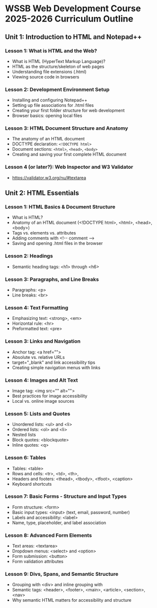 # WSSB Web Development Course 2025-2026 Curriculum Outline
## Unit 1: Introduction to HTML and Notepad++

### Lesson 1: What is HTML and the Web?
- What is HTML (HyperText Markup Language)?
- HTML as the structure/skeleton of web pages
- Understanding file extensions (.html)
- Viewing source code in browsers

### Lesson 2: Development Environment Setup
- Installing and configuring Notepad++
- Setting up file associations for .html files
- Creating your first folder structure for web development
- Browser basics: opening local files

### Lesson 3: HTML Document Structure and Anatomy
- The anatomy of an HTML document
- DOCTYPE declaration: `<!DOCTYPE html>`
- Document sections: `<html>`, `<head>`, `<body>`
- Creating and saving your first complete HTML document

### Lesson 4 (or later?): Web Inspector and W3 Validator
- https://validator.w3.org/nu/#textarea

## Unit 2: HTML Essentials
### Lesson 1: HTML Basics & Document Structure
- What is HTML?
- Anatomy of an HTML document (\<!DOCTYPE html>, \<html>, \<head>, \<body>)
- Tags vs. elements vs. attributes
- Adding comments with \<!-- comment -->
- Saving and opening .html files in the browser
### Lesson 2: Headings
- Semantic heading tags: \<h1> through \<h6>
### Lesson 3: Paragraphs, and Line Breaks
- Paragraphs: \<p>
- Line breaks: \<br>
### Lesson 4: Text Formatting
- Emphasizing text: \<strong>, \<em>
- Horizontal rule: \<hr>
- Preformatted text: \<pre>
### Lesson 3: Links and Navigation
- Anchor tag: \<a href="">
- Absolute vs. relative URLs
- target="_blank" and link accessibility tips
- Creating simple navigation menus with links
### Lesson 4: Images and Alt Text
- Image tag: \<img src="" alt="">
- Best practices for image accessibility
- Local vs. online image sources
### Lesson 5: Lists and Quotes
- Unordered lists: \<ul> and \<li>
- Ordered lists: \<ol> and \<li>
- Nested lists
- Block quotes: \<blockquote>
- Inline quotes: \<q>
### Lesson 6: Tables
- Tables: \<table>
- Rows and cells: \<tr>, \<td>, \<th>,
- Headers and footers: \<thead>, \<tbody>, \<tfoot>, \<caption>
- Keyboard shortcuts
### Lesson 7: Basic Forms - Structure and Input Types
- Form structure: \<form>
- Basic input types: \<input> (text, email, password, number)
- Labels and accessibility: \<label>
- Name, type, placeholder, and label association
### Lesson 8: Advanced Form Elements
- Text areas: \<textarea>
- Dropdown menus: \<select> and \<option>
- Form submission: \<button>
- Form validation attributes
### Lesson 9: Divs, Spans, and Semantic Structure
- Grouping with \<div> and inline grouping with <span>
- Semantic tags: \<header>, \<footer>, \<main>, \<article>, \<section>, \<nav>
- Why semantic HTML matters for accessibility and structure
